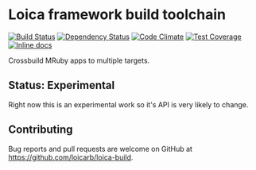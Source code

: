 # Loica framework build toolchain

[![Build Status](https://travis-ci.org/loicarb/loica-build.svg?branch=master)](https://travis-ci.org/loicarb/loica-build)
[![Dependency Status](https://gemnasium.com/loicarb/loica-build.svg)](https://gemnasium.com/loicarb/loica-build)
[![Code Climate](https://codeclimate.com/github/loicarb/loica-build/badges/gpa.svg)](https://codeclimate.com/github/loicarb/loica-build)
[![Test Coverage](https://codeclimate.com/github/loicarb/loica-build/badges/coverage.svg)](https://codeclimate.com/github/loicarb/loica-build/coverage)
[![Inline docs](http://inch-ci.org/github/loicarb/loica-build.svg?branch=master)](http://inch-ci.org/github/loicarb/loica-build)

Crossbuild MRuby apps to multiple targets.

## Status: Experimental
Right now this is an experimental work so it's API is very likely to change.

## Contributing

Bug reports and pull requests are welcome on GitHub at https://github.com/loicarb/loica-build.

